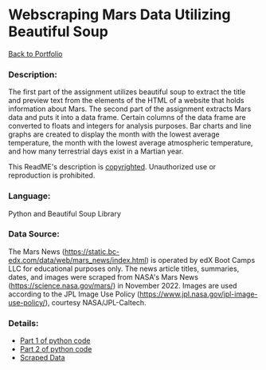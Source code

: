 # Webscraping Mars Data Utilizing Beautiful Soup
[Back to Portfolio](https://github.com/cindyd97/Data-Analysis-Portfolio-Cindy)
### Description:
The first part of the assignment utilizes beautiful soup to extract the title and preview text from the elements of the HTML of a website that holds information about Mars. The second part of the assignment extracts Mars data and puts it into a data frame. Certain columns of the data frame are converted to floats and integers for analysis purposes. Bar charts and line graphs are created to display the month with the lowest average temperature, the month with the lowest average atmospheric temperature, and how many terrestrial days exist in a Martian year.


This ReadME's description is [copyrighted](https://github.com/cindyd97/Work/blob/main/LICENSE). 
Unauthorized use or reproduction is prohibited.

### Language:
Python and Beautiful Soup Library

### Data Source:
The Mars News (https://static.bc-edx.com/data/web/mars_news/index.html) is operated by edX Boot Camps LLC for educational purposes only. The news article titles, summaries, dates, and images were scraped from NASA's Mars News (https://science.nasa.gov/mars/) in November 2022. Images are used according to the JPL Image Use Policy (https://www.jpl.nasa.gov/jpl-image-use-policy/), courtesy NASA/JPL-Caltech.

### Details:
- [Part 1 of python code](https://github.com/cindyd97/Webscraping-Mars-Data-Beautiful-Soup/blob/main/part_1_mars_news.ipynb)
- [Part 2 of python code](https://github.com/cindyd97/Webscraping-Mars-Data-Beautiful-Soup/blob/main/part_2_mars_weather.ipynb)
- [Scraped Data](https://github.com/cindyd97/Webscraping-Mars-Data-Beautiful-Soup/blob/main/scraped_data.csv)


